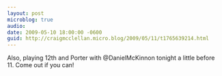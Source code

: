 ```yaml
---
layout: post
microblog: true
audio: 
date: 2009-05-10 18:00:00 -0600
guid: http://craigmcclellan.micro.blog/2009/05/11/t1765639214.html
---
```

Also, playing 12th and Porter with @DanielMcKinnon tonight a little before 11. Come out if you can!
